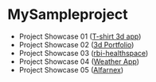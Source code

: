 # MySampleproject

- Project Showcase 01 ([T-shirt 3d app](https://t-shirt-three-js.vercel.app/))
- Project Showcase 02 ([3d Portfolio](https://my-personal-portfolio-nextjs.vercel.app/))
- Project Showcase 03 ([rbi-healthspace](rbi-healthspace.com/))
- Project Showcase 04 ([Weather App](https://weather-app-gold-one.vercel.app))
- Project Showcase 05 ([Alfarnex](https://alfarnex-com.vercel.app/en))
